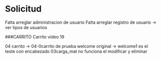 # Solicitud
Falta arreglar administracion de usuario
Falta arreglar registro de usuario -> ver tipos de usuarios


###CARRITO
Carrito video 19

04 carrito -> 04-0carrito de prueba
welcome original -> welcome1 es el teste con encabezado
03carga_mat no funciona el modificar y eliminar